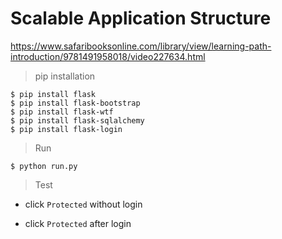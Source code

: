 # Scalable Application Structure

https://www.safaribooksonline.com/library/view/learning-path-introduction/9781491958018/video227634.html

> pip installation

```
$ pip install flask
$ pip install flask-bootstrap
$ pip install flask-wtf
$ pip install flask-sqlalchemy
$ pip install flask-login
```

> Run

```
$ python run.py
```

> Test

- click `Protected` without login

- click `Protected` after login
